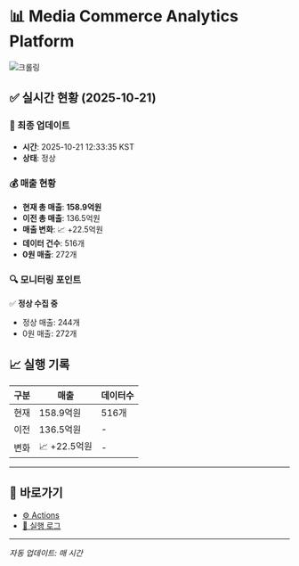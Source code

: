 # 📊 Media Commerce Analytics Platform

![크롤링](https://img.shields.io/badge/크롤링-정상-green)

## ✅ 실시간 현황 (2025-10-21)

### 📍 최종 업데이트
- **시간**: 2025-10-21 12:33:35 KST
- **상태**: 정상

### 💰 매출 현황
- **현재 총 매출**: **158.9억원**
- **이전 총 매출**: 136.5억원
- **매출 변화**: 📈 +22.5억원
- **데이터 건수**: 516개
- **0원 매출**: 272개

### 🔍 모니터링 포인트

✅ **정상 수집 중**
- 정상 매출: 244개
- 0원 매출: 272개


## 📈 실행 기록

| 구분 | 매출 | 데이터수 |
|------|------|----------|
| 현재 | 158.9억원 | 516개 |
| 이전 | 136.5억원 | - |
| 변화 | 📈 +22.5억원 | - |

---

## 🔗 바로가기

- [⚙️ Actions](../../actions)
- [📝 실행 로그](../../actions/workflows/daily_scraping.yml)

---

*자동 업데이트: 매 시간*
